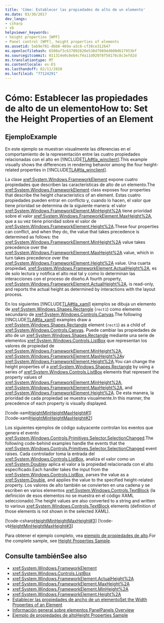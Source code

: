 ```yaml
---
title: 'Cómo: Establecer las propiedades de alto de un elemento'
ms.date: 03/30/2017
dev_langs:
- csharp
- vb
helpviewer_keywords:
- height properties [WPF]
- Panel control [WPF], height properties of elements
ms.assetid: 5ab9e781-dbb8-469a-a3c8-cf38ce312647
ms.openlocfilehash: 6500af3c637092820e538d79894d600d617953bf
ms.sourcegitcommit: 011314e0c8eb4cf4a11d92078f58176c8c3efd2d
ms.translationtype: MT
ms.contentlocale: es-ES
ms.lasthandoff: 02/11/2020
ms.locfileid: "77124291"
---
```

# <a name="how-to-set-the-height-properties-of-an-element"></a><span data-ttu-id="5da19-102">Cómo: Establecer las propiedades de alto de un elemento</span><span class="sxs-lookup"><span data-stu-id="5da19-102">How to: Set the Height Properties of an Element</span></span>
## <a name="example"></a><span data-ttu-id="5da19-103">Ejemplo</span><span class="sxs-lookup"><span data-stu-id="5da19-103">Example</span></span>  
 <span data-ttu-id="5da19-104">En este ejemplo se muestran visualmente las diferencias en el comportamiento de la representación entre las cuatro propiedades relacionadas con el alto en [!INCLUDE[TLA#tla_winclient](../../../../includes/tlasharptla-winclient-md.md)].</span><span class="sxs-lookup"><span data-stu-id="5da19-104">This example visually shows the differences in rendering behavior among the four height-related properties in [!INCLUDE[TLA#tla_winclient](../../../../includes/tlasharptla-winclient-md.md)].</span></span>  
  
 <span data-ttu-id="5da19-105">La clase <xref:System.Windows.FrameworkElement> expone cuatro propiedades que describen las características de alto de un elemento.</span><span class="sxs-lookup"><span data-stu-id="5da19-105">The <xref:System.Windows.FrameworkElement> class exposes four properties that describe the height characteristics of an element.</span></span> <span data-ttu-id="5da19-106">Estas cuatro propiedades pueden entrar en conflicto y, cuando lo hacen, el valor que tiene prioridad se determina de la siguiente manera: el valor <xref:System.Windows.FrameworkElement.MinHeight%2A> tiene prioridad sobre el valor <xref:System.Windows.FrameworkElement.MaxHeight%2A>, que a su vez tiene prioridad sobre el valor de <xref:System.Windows.FrameworkElement.Height%2A>.</span><span class="sxs-lookup"><span data-stu-id="5da19-106">These four properties can conflict, and when they do, the value that takes precedence is determined as follows: the <xref:System.Windows.FrameworkElement.MinHeight%2A> value takes precedence over the <xref:System.Windows.FrameworkElement.MaxHeight%2A> value, which in turn takes precedence over the <xref:System.Windows.FrameworkElement.Height%2A> value.</span></span> <span data-ttu-id="5da19-107">Una cuarta propiedad, <xref:System.Windows.FrameworkElement.ActualHeight%2A>, es de solo lectura y notifica el alto real tal y como lo determinan las interacciones con el proceso de diseño.</span><span class="sxs-lookup"><span data-stu-id="5da19-107">A fourth property, <xref:System.Windows.FrameworkElement.ActualHeight%2A>, is read-only, and reports the actual height as determined by interactions with the layout process.</span></span>  
  
 <span data-ttu-id="5da19-108">En los siguientes [!INCLUDE[TLA#tla_xaml](../../../../includes/tlasharptla-xaml-md.md)] ejemplos se dibuja un elemento de <xref:System.Windows.Shapes.Rectangle> (`rect1`) como elemento secundario de <xref:System.Windows.Controls.Canvas>.</span><span class="sxs-lookup"><span data-stu-id="5da19-108">The following [!INCLUDE[TLA#tla_xaml](../../../../includes/tlasharptla-xaml-md.md)] examples draw a <xref:System.Windows.Shapes.Rectangle> element (`rect1`) as a child of <xref:System.Windows.Controls.Canvas>.</span></span> <span data-ttu-id="5da19-109">Puede cambiar las propiedades de alto de un <xref:System.Windows.Shapes.Rectangle> mediante una serie de elementos <xref:System.Windows.Controls.ListBox> que representan los valores de propiedad de <xref:System.Windows.FrameworkElement.MinHeight%2A>, <xref:System.Windows.FrameworkElement.MaxHeight%2A>y <xref:System.Windows.FrameworkElement.Height%2A>.</span><span class="sxs-lookup"><span data-stu-id="5da19-109">You can change the height properties of a <xref:System.Windows.Shapes.Rectangle> by using a series of <xref:System.Windows.Controls.ListBox> elements that represent the property values of <xref:System.Windows.FrameworkElement.MinHeight%2A>, <xref:System.Windows.FrameworkElement.MaxHeight%2A>, and <xref:System.Windows.FrameworkElement.Height%2A>.</span></span> <span data-ttu-id="5da19-110">De esta manera, la prioridad de cada propiedad se muestra visualmente.</span><span class="sxs-lookup"><span data-stu-id="5da19-110">In this manner, the precedence of each property is visually displayed.</span></span>  
  
 [!code-xaml[HeightMinHeightMaxHeight#1](~/samples/snippets/csharp/VS_Snippets_Wpf/HeightMinHeightMaxHeight/CSharp/Window1.xaml#1)]  
[!code-xaml[HeightMinHeightMaxHeight#2](~/samples/snippets/csharp/VS_Snippets_Wpf/HeightMinHeightMaxHeight/CSharp/Window1.xaml#2)]  
  
 <span data-ttu-id="5da19-111">Los siguientes ejemplos de código subyacente controlan los eventos que genera el evento <xref:System.Windows.Controls.Primitives.Selector.SelectionChanged>.</span><span class="sxs-lookup"><span data-stu-id="5da19-111">The following code-behind examples handle the events that the <xref:System.Windows.Controls.Primitives.Selector.SelectionChanged> event raises.</span></span> <span data-ttu-id="5da19-112">Cada controlador toma la entrada del <xref:System.Windows.Controls.ListBox>, analiza el valor como un <xref:System.Double>y aplica el valor a la propiedad relacionada con el alto especificado.</span><span class="sxs-lookup"><span data-stu-id="5da19-112">Each handler takes the input from the <xref:System.Windows.Controls.ListBox>, parses the value as a <xref:System.Double>, and applies the value to the specified height-related property.</span></span> <span data-ttu-id="5da19-113">Los valores de alto también se convierten en una cadena y se escriben en varios elementos <xref:System.Windows.Controls.TextBlock> (la definición de esos elementos no se muestra en el código XAML seleccionado).</span><span class="sxs-lookup"><span data-stu-id="5da19-113">The height values are also converted to a string and written to various <xref:System.Windows.Controls.TextBlock> elements (definition of those elements is not shown in the selected XAML).</span></span>  
  
 [!code-csharp[HeightMinHeightMaxHeight#3](~/samples/snippets/csharp/VS_Snippets_Wpf/HeightMinHeightMaxHeight/CSharp/Window1.xaml.cs#3)]
 [!code-vb[HeightMinHeightMaxHeight#3](~/samples/snippets/visualbasic/VS_Snippets_Wpf/HeightMinHeightMaxHeight/VisualBasic/Window1.xaml.vb#3)]  
  
 <span data-ttu-id="5da19-114">Para obtener el ejemplo completo, vea [ejemplo de propiedades de alto](https://github.com/microsoft/WPF-Samples/tree/master/Elements/HeightProperties).</span><span class="sxs-lookup"><span data-stu-id="5da19-114">For the complete sample, see [Height Properties Sample](https://github.com/microsoft/WPF-Samples/tree/master/Elements/HeightProperties).</span></span>  
  
## <a name="see-also"></a><span data-ttu-id="5da19-115">Consulte también</span><span class="sxs-lookup"><span data-stu-id="5da19-115">See also</span></span>

- <xref:System.Windows.FrameworkElement>
- <xref:System.Windows.Controls.ListBox>
- <xref:System.Windows.FrameworkElement.ActualHeight%2A>
- <xref:System.Windows.FrameworkElement.MaxHeight%2A>
- <xref:System.Windows.FrameworkElement.MinHeight%2A>
- <xref:System.Windows.FrameworkElement.Height%2A>
- [<span data-ttu-id="5da19-116">Establecer las propiedades de ancho de un elemento</span><span class="sxs-lookup"><span data-stu-id="5da19-116">Set the Width Properties of an Element</span></span>](how-to-set-the-width-properties-of-an-element.md)
- [<span data-ttu-id="5da19-117">Información general sobre elementos Panel</span><span class="sxs-lookup"><span data-stu-id="5da19-117">Panels Overview</span></span>](panels-overview.md)
- [<span data-ttu-id="5da19-118">Ejemplo de propiedades de alto</span><span class="sxs-lookup"><span data-stu-id="5da19-118">Height Properties Sample</span></span>](https://github.com/microsoft/WPF-Samples/tree/master/Elements/HeightProperties)
